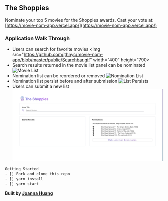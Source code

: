 ## The Shoppies

Nominate your top 5 movies for the Shoppies awards. Cast your vote at: [https://movie-nom-app.vercel.app/](https://movie-nom-app.vercel.app/)

### Application Walk Through

- Users can search for favorite movies
  <img src="https://github.com/jthnyc/movie-nom-app/blob/master/public/Searchbar.gif" width="400" height="790>
- Search results returned in the movie list panel can be nominated
  ![Movie List](https://github.com/jthnyc/movie-nom-app/blob/master/public/MovieList.gif)
- Nomination list can be reordered or removed
  ![Nomination List](https://github.com/jthnyc/movie-nom-app/blob/master/public/NominationList.gif)
- Nomination list persist before and after submission
  ![List Persists](https://github.com/jthnyc/movie-nom-app/blob/master/public/ListPersist.gif)
- Users can submit a new list
  ![Submit New List](https://github.com/jthnyc/movie-nom-app/blob/master/public/NewSubmission.gif)

```
Getting Started
- [] Fork and clone this repo
- [] yarn install
- [] yarn start
```

**Built by [Joanna Huang](https://github.com/jthnyc)**
